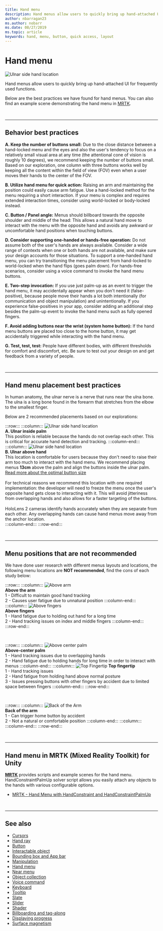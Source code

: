 ```yaml
---
title: Hand menu
description: Hand menus allow users to quickly bring up hand-attached UI for frequently used functions. These are our best practices and recommendations for hand menus.
author: nbarragan23
ms.author: nobarr
ms.date: 08/27/2019
ms.topic: article
keywords: hand, menu, button, quick access, layout
---
```

# Hand menu

![Ulnar side hand location](images/UX/UX_Hero_HandMenu.jpg)

Hand menus allow users to quickly bring up hand-attached UI for frequently used functions. 

Below are the best practices we have found for hand menus. You can also find an example scene demonstrating the hand menu in [MRTK](https://github.com/microsoft/MixedRealityToolkit-Unity/blob/mrtk_release/Documentation/README_Solver.md#hand-menu-with-handconstraint-and-handconstraintpalmup).

<br>

---

## Behavior best practices
**A. Keep the number of buttons small:** 
Due to the close distance between a hand-locked menu and the eyes and also the user's tendency to focus on a relatively small visual area at any time (the attentional cone of vision is roughly 10 degrees), we recommend keeping the number of buttons small. Based on our exploration, one column with three buttons works well by keeping all the content within the field of view (FOV) even when a user moves their hands to the center of the FOV. 

**B. Utilize hand menu for quick action:** 
Raising an arm and maintaining the position could easily cause arm fatigue. Use a hand-locked method for the menu requiring a short interaction. If your menu is complex and requires extended interaction times, consider using world-locked or body-locked instead. 

**C. Button / Panel angle:**
Menus should billboard towards the opposite shoulder and middle of the head: This allows a natural hand move to interact with the menu with the opposite hand and avoids any awkward or uncomfortable hand positions when touching buttons. 

**D. Consider supporting one-handed or hands-free operation:**
Do not assume both of the user's hands are always available. Consider a wide range of contexts when one or both hands are not available, and make sure your design accounts for those situations. To support a one-handed hand menu, you can try transitioning the menu placement from hand-locked to world-locked when the hand flips (goes palm down). For hands-free scenarios, consider using a voice command to invoke the hand menu buttons.

**E. Two-step invocation:**
If you use just palm-up as an event to trigger the hand menu, it may accidentally appear when you don't need it (false-positive), because people move their hands a lot both intentionally (for communication and object manipulation) and unintentionally. If you experience false-positives in your app, consider adding an additional step besides the palm-up event to invoke the hand menu such as fully opened fingers.

**F. Avoid adding buttons near the wrist (system home button):**
If the hand menu buttons are placed too close to the home button, it may get accidentally triggered while interacting with the hand menu.

**G. Test, test, test:**
People have different bodies, with different thresholds for comfort and discomfort, etc. Be sure to test out your design on and get feedback from a variety of people.

<br>

---

## Hand menu placement best practices

In human anatomy, the ulnar nerve is a nerve that runs near the ulna bone. The ulna is a long bone found in the forearm that stretches from the elbow to the smallest finger.

Below are 2 recommended placements based on our explorations:


:::row:::
    :::column:::
        ![Ulnar side hand location](images/UlnarSideHandMenu.gif)<br>
        **A. Ulnar inside palm**<br>
        This position is reliable because the hands do not overlap each other. This is critical for accurate hand detection and tracking.
    :::column-end:::
    :::column:::
        ![Ulnar side hand location](images/UlnarAboveHandMenu.gif)<br>
        **B. Ulnar above hand**<br>
        This location is comfortable for users because they don't need to raise their arm too much to interact with the hand menu. We recommend placing menus **13cm** above the palm and align the buttons inside the ulnar palm. [Read more about the optimal button size](interactable-object.md)<br>
        <br>
        For technical reasons we recommend this location with one required implementation: the developer will need to freeze the menu once the user's opposite hand gets close to interacting with it. This will avoid jitteriness from overlapping hands and also allows for a faster targeting of the buttons.<br>
        <br>
        HoloLens 2 cameras identify hands accurately when they are separate from each other. Any overlapping hands can cause hand menus move away from the anchor location.<br>
    :::column-end:::
:::row-end:::



<br>

---

## Menu positions that are not recommended
We have done user research with different menus layouts and locations, the following menu locations are **NOT recommended**, find the cons of each study below:


:::row:::
    :::column:::
        ![Above arm](images/AboveArm.gif)<br>
        **Above the arm**<br>
        1 - Difficult to maintain good hand tracking<br>
        2 - Causes user fatigue due to unnatural position
    :::column-end:::
    :::column:::
        ![Above fingers](images/AboveFingers.gif)<br>
        **Above fingers**<br>
        1 - Hand fatigue due to holding out hand for a long time<br>
        2 - Hand tracking issues on index and middle fingers
    :::column-end:::
:::row-end:::

<br>

:::row:::
    :::column:::
        ![Above center palm](images/handCenter.gif)<br>
        **Above-center palm**<br>
        1 - Hand tracking issues due to overlapping hands<br>
        2 - Hand fatigue due to holding hands for long time in order to interact with menus
    :::column-end:::
    :::column:::
        ![Top Fingertip](images/TopFingerTip.gif)
        **Top fingertip**<br>
        1 - Hand tracking issues<br>
        2 - Hand fatigue from holding hand above normal posture<br>
        3 - Issues pressing buttons with other fingers by accident due to limited space between fingers
    :::column-end:::
:::row-end:::

<br>

:::row:::
    :::column:::
        ![Back of the Arm](images/BackOfTheArm.gif)<br>
        **Back of the arm**<br>
        1 - Can trigger home button by accident<br>
        2 - Not a natural or comfortable position
    :::column-end:::
    :::column:::
    :::column-end:::
:::row-end:::

<br>

---

## Hand menu in MRTK (Mixed Reality Toolkit) for Unity
**[MRTK](https://github.com/Microsoft/MixedRealityToolkit-Unity)** provides scripts and example scenes for the hand menu. HandConstraintPalmUp solver script allows you easily attach any objects to the hands with various configurable options.

* [MRTK - Hand Menu with HandConstraint and HandConstraintPalmUp
](https://github.com/microsoft/MixedRealityToolkit-Unity/blob/mrtk_release/Documentation/README_Solver.md#hand-menu-with-handconstraint-and-handconstraintpalmup)


<br>

---


## See also

* [Cursors](cursors.md)
* [Hand ray](point-and-commit.md)
* [Button](button.md)
* [Interactable object](interactable-object.md)
* [Bounding box and App bar](app-bar-and-bounding-box.md)
* [Manipulation](direct-manipulation.md)
* [Hand menu](hand-menu.md)
* [Near menu](near-menu.md)
* [Object collection](object-collection.md)
* [Voice command](voice-input.md)
* [Keyboard](keyboard.md)
* [Tooltip](tooltip.md)
* [Slate](slate.md)
* [Slider](slider.md)
* [Shader](shader.md)
* [Billboarding and tag-along](billboarding-and-tag-along.md)
* [Displaying progress](progress.md)
* [Surface magnetism](surface-magnetism.md)
